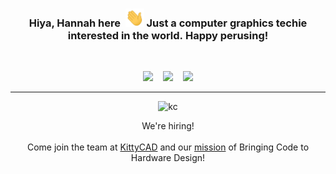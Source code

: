 <div align="center">
  <h3>Hiya, Hannah here &nbsp;<img src="./assets/wave.gif" width="30px">&nbsp;Just a computer graphics techie interested in the world.&nbsp;Happy perusing!</h3>
  <br/>
  <p>
      <a target="_blank" href="https://www.linkedin.com/in/hannah-bollar/"><img src="https://img.shields.io/static/v1?label=&message=Linkedin&color=blue"/></a>&nbsp;&nbsp;&nbsp;&nbsp;<a target="_blank" href="https://www.hannahbollar.com"><img src="https://img.shields.io/static/v1?label=&message=Website&color=purple"/></a>&nbsp;&nbsp;&nbsp;&nbsp;<a target="_blank" href="https://www.twitter.com/hanbollar/"><img src="https://img.shields.io/static/v1?label=&message=Twitter&color=blue"/></a>
      <!--&nbsp;&nbsp;&nbsp;&nbsp;<a target="_blank" href="https://www.hannahbollar.com/files/HannahBollar_Resume.pdf"><img src="https://img.shields.io/static/v1?label=&message=Resume&color=green"/></a>-->
  </p>
  <!--https://github.com/anuraghazra/github-readme-stats#github-stats-card-->
  <!--<br/>
  <img align="center" src="https://github-readme-stats-alpha-ashen.vercel.app/api?username=hanbollar&hide=contribs&include_all_commits=true&count_private=true&show_icons=true&theme=dark" alt="">
  <img align="center" src="https://github-readme-stats-alpha-ashen.vercel.app/api/top-langs/?username=hanbollar&count_private=true&langs_count=6&layout=compact&theme=dark" alt="">
  <br/><br/>-->
  
  -------
  
  <img width="180" alt="kc" src="https://user-images.githubusercontent.com/19377312/155071084-dfa525e7-f669-4b32-9428-ec3ddabbcc0a.png">
  
  We're hiring!<br/><br/>
  Come join the team at <a href="https://kittycad.io">KittyCAD</a> and our <a href="https://kittycad.io/blog/introducing-kittycad">mission</a> of Bringing Code to Hardware Design!
</div>
